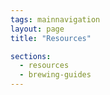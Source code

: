 ```yaml
---
tags: mainnavigation
layout: page
title: "Resources"

sections:
  - resources
  - brewing-guides
---
```

